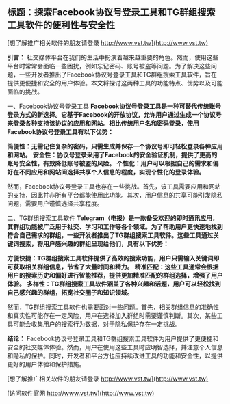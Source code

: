 ## **标题：探索Facebook协议号登录工具和TG群组搜索工具软件的便利性与安全性**

[想了解推广相关软件的朋友请登录 http://www.vst.tw](http://www.vst.tw)

**引言：**
社交媒体平台在我们的生活中扮演着越来越重要的角色。然而，使用这些平台时常常会面临一些困扰，例如忘记密码、账号被盗等问题。为了解决这些问题，一些开发者推出了Facebook协议号登录工具和TG群组搜索工具软件，旨在提供更便捷和安全的用户体验。本文将探讨这两种工具的功能特点、优势以及可能面临的挑战。

一、Facebook协议号登录工具
**Facebook协议号登录工具是一种可替代传统账号登录方式的新选择。它基于Facebook的开放协议，允许用户通过生成一个协议号来登录各种支持该协议的应用和网站。相比传统用户名和密码登录，使用Facebook协议号登录工具有以下优势：**

**简便性：无需记住复杂的密码，只需生成并保存一个协议号即可轻松登录各种应用和网站。**
**安全性：协议号登录采用了Facebook的安全验证机制，提供了更高的账号安全性，有效降低账号被盗的风险。**
**个性化：用户可以根据自己的需求和偏好在不同应用和网站间选择共享个人信息的程度，实现个性化的登录体验。**

然而，Facebook协议号登录工具也存在一些挑战。首先，该工具需要应用和网站的支持，因此并非所有平台都能使用此功能。其次，用户信息的共享可能引发隐私问题，需要用户谨慎选择共享程度。

二、TG群组搜索工具软件
**Telegram（电报）是一款备受欢迎的即时通讯应用，其群组功能被广泛用于社交、学习和工作等各个领域。为了帮助用户更快速地找到符合自己需求的群组，一些开发者推出了TG群组搜索工具软件。这些工具通过关键词搜索，将用户感兴趣的群组呈现给他们，具有以下优势：**

**方便快捷：TG群组搜索工具软件提供了高效的搜索功能，用户只需输入关键词即可获取相关群组信息，节省了大量时间和精力。**
**精准匹配：这些工具通常会根据用户的搜索历史和偏好进行智能推荐，提供更加精准匹配的群组选择，增强了用户体验。**
**多样性：TG群组搜索工具软件涵盖了各种兴趣和话题，用户可以轻松找到自己感兴趣的群组，拓宽社交圈子和知识领域。**

然而，TG群组搜索工具软件也需要面对一些问题。首先，相关群组信息的准确性和真实性可能存在一定风险，用户在选择加入群组时需要谨慎判断。其次，某些工具可能会收集用户的搜索行为数据，对于隐私保护存在一定挑战。

**结论：**
Facebook协议号登录工具和TG群组搜索工具软件为用户提供了更便捷和安全的社交媒体体验。然而，用户在使用这些工具时应明智选择，并注意个人信息和隐私的保护。同时，开发者和平台方也应持续改进工具的功能和安全性，以提供更好的用户体验和保护措施。

[想了解推广相关软件的朋友请登录 http://www.vst.tw](http://www.vst.tw)


[访问软件官网 http://www.vst.tw](http://www.vst.tw)
